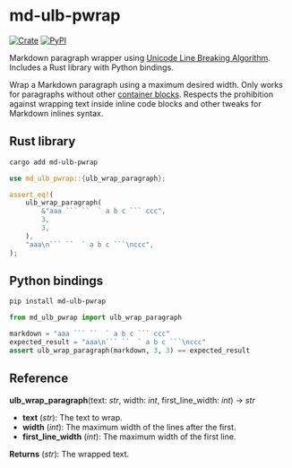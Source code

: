 # md-ulb-pwrap

[![Crate](https://img.shields.io/crates/v/md-ulb-pwrap?logo=rust)](https://crates.io/crates/md-ulb-pwrap) [![PyPI](https://img.shields.io/pypi/v/md-ulb-pwrap?logo=python&logoColor=white)](https://pypi.org/project/md-ulb-pwrap/)

Markdown paragraph wrapper using [Unicode Line Breaking
Algorithm]. Includes a Rust library with Python bindings.

Wrap a Markdown paragraph using a maximum desired width.
Only works for paragraphs without other [container blocks].
Respects the prohibition against wrapping text inside
inline code blocks and other tweaks for Markdown inlines
syntax.

## Rust library

```bash
cargo add md-ulb-pwrap
```

````rust
use md_ulb_pwrap::{ulb_wrap_paragraph};

assert_eq!(
    ulb_wrap_paragraph(
        &"aaa ``` ``  ` a b c ``` ccc",
        3,
        3,
    ),
    "aaa\n``` ``  ` a b c ```\nccc",
);
````

## Python bindings

```bash
pip install md-ulb-pwrap
```

````python
from md_ulb_pwrap import ulb_wrap_paragraph

markdown = "aaa ``` ``  ` a b c ``` ccc"
expected_result = "aaa\n``` ``  ` a b c ```\nccc"
assert ulb_wrap_paragraph(markdown, 3, 3) == expected_result
````

## Reference

**ulb_wrap_paragraph**(text: _str_, width: _int_, first_line_width: <i>int</i>) -> <i>str</i>

- **text** (_str_): The text to wrap.
- **width** (_int_): The maximum width of the lines after the first.
- **first_line_width** (_int_): The maximum width of the first line.

**Returns** (_str_): The wrapped text.

[unicode line breaking algorithm]: https://unicode.org/reports/tr14/
[container blocks]: https://spec.commonmark.org/0.30/#container-blocks

